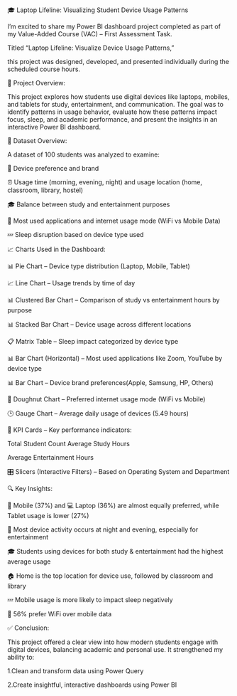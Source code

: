 🎓 Laptop Lifeline: Visualizing Student Device Usage Patterns


I’m excited to share my Power BI dashboard project completed as part of my Value-Added Course (VAC) – First Assessment Task. 

Titled “Laptop Lifeline: Visualize Device Usage Patterns,” 

this project was designed, developed, and presented individually during the scheduled course hours.




📘 Project Overview:

This project explores how students use digital devices like laptops, mobiles, and tablets for study, entertainment, and communication. The goal was to identify patterns in usage behavior, evaluate how these patterns impact focus, sleep, and academic performance, and present the insights in an interactive Power BI dashboard.



📘 Dataset Overview:

A dataset of 100 students was analyzed to examine:

📱 Device preference and brand

⏰ Usage time (morning, evening, night) and usage location (home, classroom, library, hostel)

🎓 Balance between study and entertainment purposes

📲 Most used applications and internet usage mode (WiFi vs Mobile Data)

💤 Sleep disruption based on device type used




📈 Charts Used in the Dashboard:

📊 Pie Chart – Device type distribution (Laptop, Mobile, Tablet)

📈 Line Chart – Usage trends by time of day

📊 Clustered Bar Chart – Comparison of study vs entertainment hours by purpose

📊 Stacked Bar Chart – Device usage across different locations

📋 Matrix Table – Sleep impact categorized by device type

📊 Bar Chart (Horizontal) – Most used applications like Zoom, YouTube by device type

📊 Bar Chart – Device brand preferences(Apple, Samsung, HP, Others)

🍩 Doughnut Chart – Preferred internet usage mode (WiFi vs Mobile)

🕒 Gauge Chart – Average daily usage of devices (5.49 hours)




🔢 KPI Cards – Key performance indicators:

Total Student Count
Average Study Hours

Average Entertainment Hours

🎛️ Slicers (Interactive Filters) – Based on Operating System and Department




🔍 Key Insights:

📱 Mobile (37%) and 💻 Laptop (36%) are almost equally preferred, while Tablet usage is lower (27%)

🌃 Most device activity occurs at night and evening, especially for entertainment

🎓 Students using devices for both study & entertainment had the highest average usage

🏠 Home is the top location for device use, followed by classroom and library

💤 Mobile usage is more likely to impact sleep negatively

📶 56% prefer WiFi over mobile data




✅ Conclusion:

This project offered a clear view into how modern students engage with digital devices, balancing academic and personal use. It strengthened my ability to:

1.Clean and transform data using Power Query

2.Create insightful, interactive dashboards using Power BI
